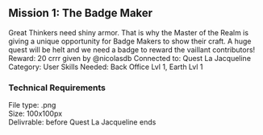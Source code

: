 ## Mission 1: The Badge Maker  
Great Thinkers need shiny armor.  That is why the Master of the Realm is giving a unique opportunity for Badge Makers to show their craft.  A huge quest will be helt and we need a badge to reward the vaillant contributors!
Reward: 20 crrr given by @nicolasdb
Connected to: Quest La Jacqueline
Category: User
Skills Needed: Back Office Lvl 1, Earth Lvl 1

### Technical Requirements 
File type: .png  
Size: 100x100px  
Delivrable: before Quest La Jacqueline ends  
